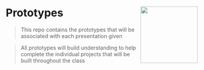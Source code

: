 # Prototypes <img align="right" src="https://github.com/Learning-Fuze/prototypes/blob/assets/assets/logos/LF_LOGO.png?raw=true" width="150">

> This repo contains the prototypes that will be associated with each presentation given

> All prototypes will build understanding to help complete the individual projects that will be built throughout the class